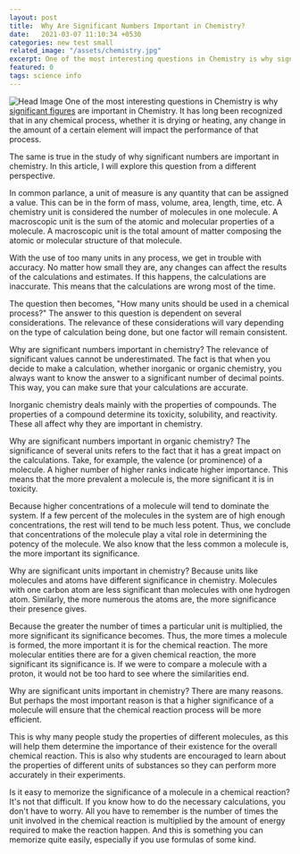 ```yaml
---
layout: post
title:  Why Are Significant Numbers Important in Chemistry?
date:   2021-03-07 11:10:34 +0530
categories: new test small
related_image: "/assets/chemistry.jpg"
excerpt: One of the most interesting questions in Chemistry is why significant figures are important in Chemistry. It has long been recognized....
featured: 0
tags: science info
---
```

![Head Image](/assets/chemistry.jpg)
One of the most interesting questions in Chemistry is why [significant figures](http://significantfigurescalculator.com/) are important in Chemistry. It has long been recognized that in any 
chemical process, whether it is drying or heating, any change in the 
amount of a certain element will impact the performance of that process.

The same is true in the study of why significant numbers are 
important in chemistry. In this article, I will explore this question 
from a different perspective.

In common parlance, a unit of measure is any quantity that can be 
assigned a value. This can be in the form of mass, volume, area, length,
 time, etc. A chemistry unit is considered the number of molecules in 
one molecule. A macroscopic unit is the sum of the atomic and molecular 
properties of a molecule. A macroscopic unit is the total amount of 
matter composing the atomic or molecular structure of that molecule.

With the use of too many units in any process, we get in trouble with
 accuracy. No matter how small they are, any changes can affect the 
results of the calculations and estimates. If this happens, the 
calculations are inaccurate. This means that the calculations are wrong 
most of the time.

The question then becomes, "How many units should be used in a 
chemical process?" The answer to this question is dependent on several 
considerations. The relevance of these considerations will vary 
depending on the type of calculation being done, but one factor will 
remain consistent.

Why are significant numbers important in chemistry? The relevance of 
significant values cannot be underestimated. The fact is that when you 
decide to make a calculation, whether inorganic or organic chemistry, 
you always want to know the answer to a significant number of decimal 
points. This way, you can make sure that your calculations are accurate.

Inorganic chemistry deals mainly with the properties of compounds. 
The properties of a compound determine its toxicity, solubility, and 
reactivity. These all affect why they are important in chemistry.

Why are significant numbers important in organic chemistry? The 
significance of several units refers to the fact that it has a great 
impact on the calculations. Take, for example, the valence (or 
prominence) of a molecule. A higher number of higher ranks indicate 
higher importance. This means that the more prevalent a molecule is, the
 more significant it is in toxicity.

Because higher concentrations of a molecule will tend to dominate the
 system. If a few percent of the molecules in the system are of high 
enough concentrations, the rest will tend to be much less potent. Thus, 
we conclude that concentrations of the molecule play a vital role in 
determining the potency of the molecule. We also know that the less 
common a molecule is, the more important its significance.

Why are significant units important in chemistry? Because units like 
molecules and atoms have different significance in chemistry. Molecules 
with one carbon atom are less significant than molecules with one 
hydrogen atom. Similarly, the more numerous the atoms are, the more 
significance their presence gives.

Because the greater the number of times a particular unit is 
multiplied, the more significant its significance becomes. Thus, the 
more times a molecule is formed, the more important it is for the 
chemical reaction. The more molecular entities there are for a given 
chemical reaction, the more significant its significance is. If we were 
to compare a molecule with a proton, it would not be too hard to see 
where the similarities end.

Why are significant units important in chemistry? There are many 
reasons. But perhaps the most important reason is that a higher 
significance of a molecule will ensure that the chemical reaction 
process will be more efficient.

This is why many people study the properties of different molecules, 
as this will help them determine the importance of their existence for 
the overall chemical reaction. This is also why students are encouraged 
to learn about the properties of different units of substances so they 
can perform more accurately in their experiments.

Is it easy to memorize the significance of a molecule in a chemical 
reaction? It's not that difficult. If you know how to do the necessary 
calculations, you don't have to worry. All you have to remember is the 
number of times the unit involved in the chemical reaction is multiplied
 by the amount of energy required to make the reaction happen. And this 
is something you can memorize quite easily, especially if you use formulas of some kind.
